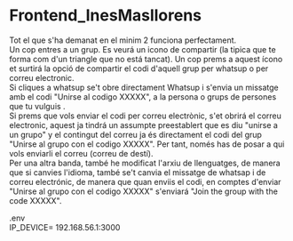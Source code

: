 # Frontend_InesMasllorens
Tot el que s'ha demanat en el minim 2 funciona perfectament.  
Un cop entres a un grup. Es veurá un icono de compartir (la tipica que te forma com d'un triangle que no está tancat). Un cop prems a aquest ícono et surtirá la opció de compartir el codi d'aquell grup per whatsup o per correu electronic.   
Si cliques a whatsup se't obre directament Whatsup i s'envia un missatge amb el codi "Unirse al codigo XXXXX", a la persona o grups de persones que tu vulguis .   
Si prems que vols enviar el codi per correu electrònic, s'et obrirá el correu electronic, aquest ja tindrá un assumpte preestablert que es diu "unirse a un grupo" y el contingut del correu ja és directament el codi del grup "Unirse al grupo con el codigo XXXXX". Per tant, només has de posar a qui vols enviarli el correu (correu de destí).  
Per una altra banda, també he modificat l'arxiu de llenguatges, de manera que si canvies l'idioma, també se't canvia el missatge de whatsap i de correu electrónic, de manera que quan enviis el codi, en comptes d'enviar "Unirse al grupo con el codigo XXXXX" s'enviará "Join the group with the code XXXXX".  


.env  
IP_DEVICE= 192.168.56.1:3000
